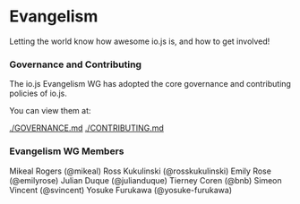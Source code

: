 # Evangelism

Letting the world know how awesome io.js is, and how to get involved!


### Governance and Contributing
The io.js Evangelism WG has adopted the core governance and contributing policies of io.js.

You can view them at:

[./GOVERNANCE.md](./GOVERNANCE.md)
[./CONTRIBUTING.md](./CONTRIBUTING.md)

### Evangelism WG Members

Mikeal Rogers (@mikeal)
Ross Kukulinski (@rosskukulinski)
Emily Rose (@emilyrose)
Julian Duque (@julianduque)
Tierney Coren (@bnb)
Simeon Vincent (@svincent)
Yosuke Furukawa (@yosuke-furukawa)
